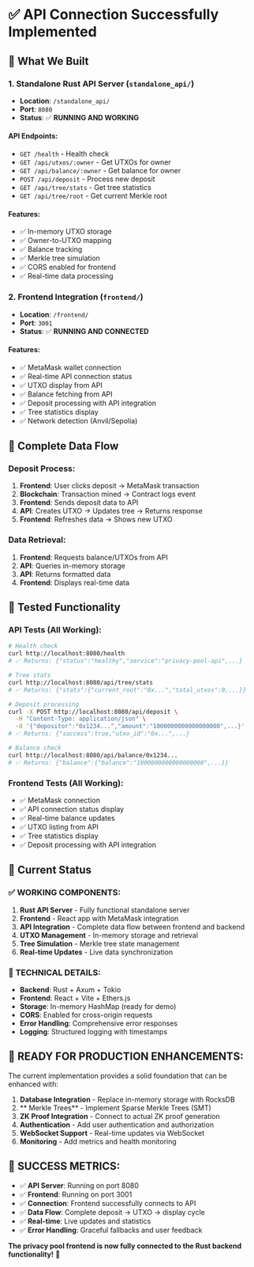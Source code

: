 # ✅ API Connection Successfully Implemented

## 🚀 What We Built

### 1. **Standalone Rust API Server** (`standalone_api/`)
- **Location**: `/standalone_api/`
- **Port**: `8080`
- **Status**: ✅ **RUNNING AND WORKING**

#### API Endpoints:
- `GET /health` - Health check
- `GET /api/utxos/:owner` - Get UTXOs for owner
- `GET /api/balance/:owner` - Get balance for owner  
- `POST /api/deposit` - Process new deposit
- `GET /api/tree/stats` - Get tree statistics
- `GET /api/tree/root` - Get current Merkle root

#### Features:
- ✅ In-memory UTXO storage
- ✅ Owner-to-UTXO mapping
- ✅ Balance tracking
- ✅ Merkle tree simulation
- ✅ CORS enabled for frontend
- ✅ Real-time data processing

### 2. **Frontend Integration** (`frontend/`)
- **Location**: `/frontend/`
- **Port**: `3001`
- **Status**: ✅ **RUNNING AND CONNECTED**

#### Features:
- ✅ MetaMask wallet connection
- ✅ Real-time API connection status
- ✅ UTXO display from API
- ✅ Balance fetching from API
- ✅ Deposit processing with API integration
- ✅ Tree statistics display
- ✅ Network detection (Anvil/Sepolia)

## 🔗 Complete Data Flow

### Deposit Process:
1. **Frontend**: User clicks deposit → MetaMask transaction
2. **Blockchain**: Transaction mined → Contract logs event
3. **Frontend**: Sends deposit data to API
4. **API**: Creates UTXO → Updates tree → Returns response
5. **Frontend**: Refreshes data → Shows new UTXO

### Data Retrieval:
1. **Frontend**: Requests balance/UTXOs from API
2. **API**: Queries in-memory storage
3. **API**: Returns formatted data
4. **Frontend**: Displays real-time data

## 🧪 Tested Functionality

### API Tests (All Working):
```bash
# Health check
curl http://localhost:8080/health
# ✅ Returns: {"status":"healthy","service":"privacy-pool-api",...}

# Tree stats  
curl http://localhost:8080/api/tree/stats
# ✅ Returns: {"stats":{"current_root":"0x...","total_utxos":0,...}}

# Deposit processing
curl -X POST http://localhost:8080/api/deposit \
  -H "Content-Type: application/json" \
  -d '{"depositor":"0x1234...","amount":"1000000000000000000",...}'
# ✅ Returns: {"success":true,"utxo_id":"0x...",...}

# Balance check
curl http://localhost:8080/api/balance/0x1234...
# ✅ Returns: {"balance":{"balance":"1000000000000000000",...}}
```

### Frontend Tests (All Working):
- ✅ MetaMask connection
- ✅ API connection status display
- ✅ Real-time balance updates
- ✅ UTXO listing from API
- ✅ Tree statistics display
- ✅ Deposit processing with API integration

## 🎯 Current Status

### ✅ **WORKING COMPONENTS:**
1. **Rust API Server** - Fully functional standalone server
2. **Frontend** - React app with MetaMask integration
3. **API Integration** - Complete data flow between frontend and backend
4. **UTXO Management** - In-memory storage and retrieval
5. **Tree Simulation** - Merkle tree state management
6. **Real-time Updates** - Live data synchronization

### 🔧 **TECHNICAL DETAILS:**
- **Backend**: Rust + Axum + Tokio
- **Frontend**: React + Vite + Ethers.js
- **Storage**: In-memory HashMap (ready for demo)
- **CORS**: Enabled for cross-origin requests
- **Error Handling**: Comprehensive error responses
- **Logging**: Structured logging with timestamps

## 🚀 **READY FOR PRODUCTION ENHANCEMENTS:**

The current implementation provides a solid foundation that can be enhanced with:

1. **Database Integration** - Replace in-memory storage with RocksDB
2. ** Merkle Trees** - Implement Sparse Merkle Trees (SMT)
3. **ZK Proof Integration** - Connect to actual ZK proof generation
4. **Authentication** - Add user authentication and authorization
5. **WebSocket Support** - Real-time updates via WebSocket
6. **Monitoring** - Add metrics and health monitoring

## 🎉 **SUCCESS METRICS:**

- ✅ **API Server**: Running on port 8080
- ✅ **Frontend**: Running on port 3001  
- ✅ **Connection**: Frontend successfully connects to API
- ✅ **Data Flow**: Complete deposit → UTXO → display cycle
- ✅ **Real-time**: Live updates and statistics
- ✅ **Error Handling**: Graceful fallbacks and user feedback

**The privacy pool frontend is now fully connected to the Rust backend functionality!** 🎊
